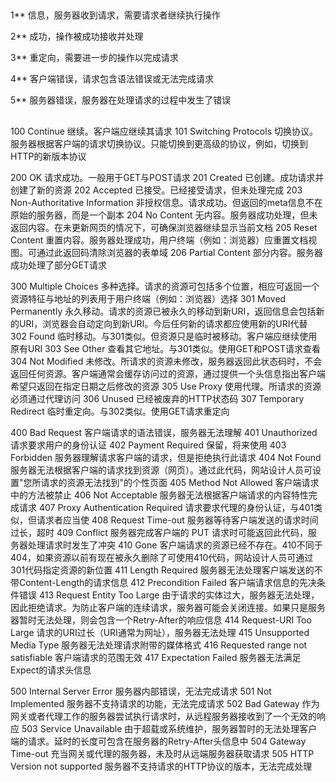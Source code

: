 
## 
1**	信息，服务器收到请求，需要请求者继续执行操作

2**	成功，操作被成功接收并处理

3**	重定向，需要进一步的操作以完成请求

4**	客户端错误，请求包含语法错误或无法完成请求

5**	服务器错误，服务器在处理请求的过程中发生了错误

## 

100	Continue	                    继续。客户端应继续其请求
101	Switching Protocols	            切换协议。服务器根据客户端的请求切换协议。只能切换到更高级的协议，例如，切换到HTTP的新版本协议

200	OK	                            请求成功。一般用于GET与POST请求
201	Created	                        已创建。成功请求并创建了新的资源
202	Accepted	                    已接受。已经接受请求，但未处理完成
203	Non-Authoritative Information	非授权信息。请求成功。但返回的meta信息不在原始的服务器，而是一个副本
204	No Content	                    无内容。服务器成功处理，但未返回内容。在未更新网页的情况下，可确保浏览器继续显示当前文档
205	Reset Content	                重置内容。服务器处理成功，用户终端（例如：浏览器）应重置文档视图。可通过此返回码清除浏览器的表单域
206	Partial Content	                部分内容。服务器成功处理了部分GET请求

300	Multiple Choices	            多种选择。请求的资源可包括多个位置，相应可返回一个资源特征与地址的列表用于用户终端（例如：浏览器）选择
301	Moved Permanently	            永久移动。请求的资源已被永久的移动到新URI，返回信息会包括新的URI，浏览器会自动定向到新URI。今后任何新的请求都应使用新的URI代替
302	Found	                        临时移动。与301类似。但资源只是临时被移动。客户端应继续使用原有URI
303	See Other	                    查看其它地址。与301类似。使用GET和POST请求查看
304	Not Modified	                未修改。所请求的资源未修改，服务器返回此状态码时，不会返回任何资源。客户端通常会缓存访问过的资源，通过提供一个头信息指出客户端希望只返回在指定日期之后修改的资源
305	Use Proxy	                    使用代理。所请求的资源必须通过代理访问
306	Unused	                        已经被废弃的HTTP状态码
307	Temporary Redirect	            临时重定向。与302类似。使用GET请求重定向

400	Bad Request	                    客户端请求的语法错误，服务器无法理解
401	Unauthorized	                请求要求用户的身份认证
402	Payment Required	            保留，将来使用
403	Forbidden	                    服务器理解请求客户端的请求，但是拒绝执行此请求
404	Not Found	                    服务器无法根据客户端的请求找到资源（网页）。通过此代码，网站设计人员可设置"您所请求的资源无法找到"的个性页面
405	Method Not Allowed	            客户端请求中的方法被禁止
406	Not Acceptable	                服务器无法根据客户端请求的内容特性完成请求
407	Proxy Authentication Required	请求要求代理的身份认证，与401类似，但请求者应当使
408	Request Time-out	            服务器等待客户端发送的请求时间过长，超时
409	Conflict	                    服务器完成客户端的 PUT 请求时可能返回此代码，服务器处理请求时发生了冲突
410	Gone	                        客户端请求的资源已经不存在。410不同于404，如果资源以前有现在被永久删除了可使用410代码，网站设计人员可通过301代码指定资源的新位置
411	Length Required	                服务器无法处理客户端发送的不带Content-Length的请求信息
412	Precondition Failed	            客户端请求信息的先决条件错误
413	Request Entity Too Large	    由于请求的实体过大，服务器无法处理，因此拒绝请求。为防止客户端的连续请求，服务器可能会关闭连接。如果只是服务器暂时无法处理，则会包含一个Retry-After的响应信息
414	Request-URI Too Large	        请求的URI过长（URI通常为网址），服务器无法处理
415	Unsupported Media Type	        服务器无法处理请求附带的媒体格式
416	Requested range not satisfiable	客户端请求的范围无效
417	Expectation Failed	            服务器无法满足Expect的请求头信息

500	Internal Server Error	        服务器内部错误，无法完成请求
501	Not Implemented	                服务器不支持请求的功能，无法完成请求
502	Bad Gateway	                    作为网关或者代理工作的服务器尝试执行请求时，从远程服务器接收到了一个无效的响应
503	Service Unavailable	            由于超载或系统维护，服务器暂时的无法处理客户端的请求。延时的长度可包含在服务器的Retry-After头信息中
504	Gateway Time-out	            充当网关或代理的服务器，未及时从远端服务器获取请求
505	HTTP Version not supported	    服务器不支持请求的HTTP协议的版本，无法完成处理
